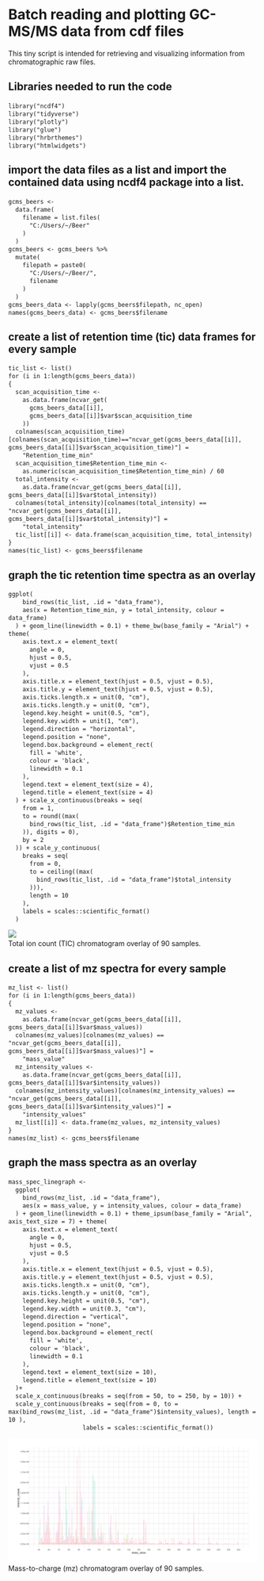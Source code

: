 # Batch reading and plotting GC-MS/MS data from cdf files

This tiny script is intended for retrieving and visualizing information from chromatographic raw files.

## Libraries needed to run the code

```
library("ncdf4")
library("tidyverse")
library("plotly")
library("glue")
library("hrbrthemes")
library("htmlwidgets")
```

## import the data files as a list and import the contained data using ncdf4 package into a list.

```
gcms_beers <-
  data.frame(
    filename = list.files(
      "C:/Users/~/Beer"
    )
  )
gcms_beers <- gcms_beers %>%
  mutate(
    filepath = paste0(
      "C:/Users/~/Beer/",
      filename
    )
  )
gcms_beers_data <- lapply(gcms_beers$filepath, nc_open)
names(gcms_beers_data) <- gcms_beers$filename
```

## create a list of retention time (tic) data frames for every sample

```
tic_list <- list() 
for (i in 1:length(gcms_beers_data))
{
  scan_acquisition_time <-
    as.data.frame(ncvar_get(
      gcms_beers_data[[i]],
      gcms_beers_data[[i]]$var$scan_acquisition_time
    ))
  colnames(scan_acquisition_time)[colnames(scan_acquisition_time)=="ncvar_get(gcms_beers_data[[i]], gcms_beers_data[[i]]$var$scan_acquisition_time)"] =
    "Retention_time_min"
  scan_acquisition_time$Retention_time_min <-
    as.numeric(scan_acquisition_time$Retention_time_min) / 60
  total_intensity <-
    as.data.frame(ncvar_get(gcms_beers_data[[i]], gcms_beers_data[[i]]$var$total_intensity))
  colnames(total_intensity)[colnames(total_intensity) == "ncvar_get(gcms_beers_data[[i]], gcms_beers_data[[i]]$var$total_intensity)"] =
    "total_intensity"
  tic_list[[i]] <- data.frame(scan_acquisition_time, total_intensity)
}
names(tic_list) <- gcms_beers$filename
```

## graph the tic retention time spectra as an overlay

```
ggplot(
    bind_rows(tic_list, .id = "data_frame"),
    aes(x = Retention_time_min, y = total_intensity, colour = data_frame)
  ) + geom_line(linewidth = 0.1) + theme_bw(base_family = "Arial") + theme(
    axis.text.x = element_text(
      angle = 0,
      hjust = 0.5,
      vjust = 0.5
    ),
    axis.title.x = element_text(hjust = 0.5, vjust = 0.5),
    axis.title.y = element_text(hjust = 0.5, vjust = 0.5),
    axis.ticks.length.x = unit(0, "cm"),
    axis.ticks.length.y = unit(0, "cm"),
    legend.key.height = unit(0.5, "cm"),
    legend.key.width = unit(1, "cm"),
    legend.direction = "horizontal",
    legend.position = "none",
    legend.box.background = element_rect(
      fill = 'white',
      colour = 'black',
      linewidth = 0.1
    ),
    legend.text = element_text(size = 4),
    legend.title = element_text(size = 4)
  ) + scale_x_continuous(breaks = seq(
    from = 1,
    to = round((max(
      bind_rows(tic_list, .id = "data_frame")$Retention_time_min
    )), digits = 0),
    by = 2
  )) + scale_y_continuous(
    breaks = seq(
      from = 0,
      to = ceiling((max(
        bind_rows(tic_list, .id = "data_frame")$total_intensity
      ))),
      length = 10
    ),
    labels = scales::scientific_format()
  ) 
```
<img src="./gc_msms_figures/tic_overlay.jpg">
  <figcaption>Total ion count (TIC) chromatogram overlay of 90 samples.</figcaption>
  
## create a list of mz spectra for every sample

```
mz_list <- list()
for (i in 1:length(gcms_beers_data))
{
  mz_values <-
    as.data.frame(ncvar_get(gcms_beers_data[[i]], gcms_beers_data[[i]]$var$mass_values))
  colnames(mz_values)[colnames(mz_values) == "ncvar_get(gcms_beers_data[[i]], gcms_beers_data[[i]]$var$mass_values)"] =
    "mass_value"
  mz_intensity_values <-
    as.data.frame(ncvar_get(gcms_beers_data[[i]], gcms_beers_data[[i]]$var$intensity_values))
  colnames(mz_intensity_values)[colnames(mz_intensity_values) == "ncvar_get(gcms_beers_data[[i]], gcms_beers_data[[i]]$var$intensity_values)"] =
    "intensity_values"
  mz_list[[i]] <- data.frame(mz_values, mz_intensity_values)
}
names(mz_list) <- gcms_beers$filename
```

## graph the mass spectra as an overlay

```
mass_spec_linegraph <-
  ggplot(
    bind_rows(mz_list, .id = "data_frame"),
    aes(x = mass_value, y = intensity_values, colour = data_frame)
  ) + geom_line(linewidth = 0.1) + theme_ipsum(base_family = "Arial", axis_text_size = 7) + theme(
    axis.text.x = element_text(
      angle = 0,
      hjust = 0.5,
      vjust = 0.5
    ),
    axis.title.x = element_text(hjust = 0.5, vjust = 0.5),
    axis.title.y = element_text(hjust = 0.5, vjust = 0.5),
    axis.ticks.length.x = unit(0, "cm"),
    axis.ticks.length.y = unit(0, "cm"),
    legend.key.height = unit(0.5, "cm"),
    legend.key.width = unit(0.3, "cm"),
    legend.direction = "vertical",
    legend.position = "none",
    legend.box.background = element_rect(
      fill = 'white',
      colour = 'black',
      linewidth = 0.1
    ),
    legend.text = element_text(size = 10),
    legend.title = element_text(size = 10)
  )+
  scale_x_continuous(breaks = seq(from = 50, to = 250, by = 10)) +
  scale_y_continuous(breaks = seq(from = 0, to = max(bind_rows(mz_list, .id = "data_frame")$intensity_values), length = 10 ),
                     labels = scales::scientific_format())
```
  <img src="./gc_msms_figures/mz_overlay.jpg">
   <figcaption>Mass-to-charge (mz) chromatogram overlay of 90 samples.</figcaption>
